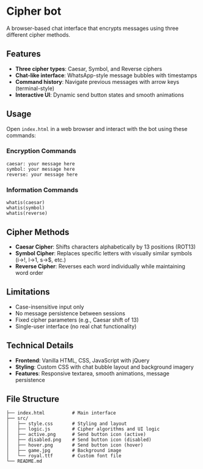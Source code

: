 # Cipher bot

A browser-based chat interface that encrypts messages using three different cipher methods.

## Features

- **Three cipher types**: Caesar, Symbol, and Reverse ciphers
- **Chat-like interface**: WhatsApp-style message bubbles with timestamps
- **Command history**: Navigate previous messages with arrow keys (terminal-style)
- **Interactive UI**: Dynamic send button states and smooth animations

## Usage

Open `index.html` in a web browser and interact with the bot using these commands:

### Encryption Commands

```
caesar: your message here
symbol: your message here
reverse: your message here
```

### Information Commands

```
whatis(caesar)
whatis(symbol)
whatis(reverse)
```

## Cipher Methods

- **Caesar Cipher**: Shifts characters alphabetically by 13 positions (ROT13)
- **Symbol Cipher**: Replaces specific letters with visually similar symbols (i→!, l→1, s→$, etc.)
- **Reverse Cipher**: Reverses each word individually while maintaining word order

## Limitations

- Case-insensitive input only
- No message persistence between sessions
- Fixed cipher parameters (e.g., Caesar shift of 13)
- Single-user interface (no real chat functionality)

## Technical Details

- **Frontend**: Vanilla HTML, CSS, JavaScript with jQuery
- **Styling**: Custom CSS with chat bubble layout and background imagery
- **Features**: Responsive textarea, smooth animations, message persistence

## File Structure

```
├── index.html          # Main interface
├── src/
│   ├── style.css       # Styling and layout
│   ├── logic.js        # Cipher algorithms and UI logic
│   ├── active.png      # Send button icon (active)
│   ├── disabled.png    # Send button icon (disabled)
│   ├── hover.png       # Send button icon (hover)
│   ├── game.jpg        # Background image
│   └── royal.ttf       # Custom font file
└── README.md
```
